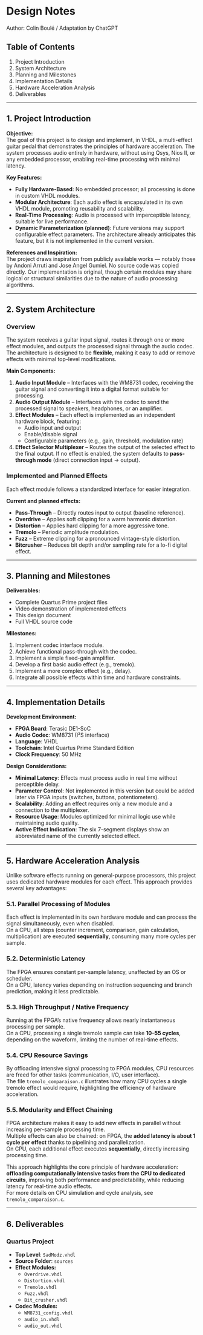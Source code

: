 # **Design Notes**  
Author: Colin Boulé / Adaptation by ChatGPT  

## **Table of Contents**  
1. Project Introduction  
2. System Architecture  
3. Planning and Milestones  
4. Implementation Details  
5. Hardware Acceleration Analysis  
6. Deliverables  

---

## **1. Project Introduction**  

**Objective:**  
The goal of this project is to design and implement, in VHDL, a multi-effect guitar pedal that demonstrates the principles of hardware acceleration. The system processes audio entirely in hardware, without using Qsys, Nios II, or any embedded processor, enabling real-time processing with minimal latency.  

**Key Features:**  
- **Fully Hardware-Based**: No embedded processor; all processing is done in custom VHDL modules.  
- **Modular Architecture**: Each audio effect is encapsulated in its own VHDL module, promoting reusability and scalability.  
- **Real-Time Processing**: Audio is processed with imperceptible latency, suitable for live performance.  
- **Dynamic Parameterization (planned)**: Future versions may support configurable effect parameters. The architecture already anticipates this feature, but it is not implemented in the current version.  

**References and Inspiration:**  
The project draws inspiration from publicly available works — notably those by Andoni Arruti and Jose Angel Gumiel. No source code was copied directly. Our implementation is original, though certain modules may share logical or structural similarities due to the nature of audio processing algorithms.  

---

## **2. System Architecture**  

### **Overview**  
The system receives a guitar input signal, routes it through one or more effect modules, and outputs the processed signal through the audio codec. The architecture is designed to be **flexible**, making it easy to add or remove effects with minimal top-level modifications.  

**Main Components:**  
1. **Audio Input Module** – Interfaces with the WM8731 codec, receiving the guitar signal and converting it into a digital format suitable for processing.  
2. **Audio Output Module** – Interfaces with the codec to send the processed signal to speakers, headphones, or an amplifier.  
3. **Effect Modules** – Each effect is implemented as an independent hardware block, featuring:  
   - Audio input and output  
   - Enable/disable signal  
   - Configurable parameters (e.g., gain, threshold, modulation rate)  
4. **Effect Selector Multiplexer** – Routes the output of the selected effect to the final output. If no effect is enabled, the system defaults to **pass-through mode** (direct connection input → output).  

### **Implemented and Planned Effects**  
Each effect module follows a standardized interface for easier integration.  

**Current and planned effects:**  
- **Pass-Through** – Directly routes input to output (baseline reference).  
- **Overdrive** – Applies soft clipping for a warm harmonic distortion.  
- **Distortion** – Applies hard clipping for a more aggressive tone.  
- **Tremolo** – Periodic amplitude modulation.  
- **Fuzz** – Extreme clipping for a pronounced vintage-style distortion.  
- **Bitcrusher** – Reduces bit depth and/or sampling rate for a lo-fi digital effect.  

---

## **3. Planning and Milestones**  

**Deliverables:**  
- Complete Quartus Prime project files  
- Video demonstration of implemented effects  
- This design document  
- Full VHDL source code  

**Milestones:**  
1. Implement codec interface module.  
2. Achieve functional pass-through with the codec.  
3. Implement a simple fixed-gain amplifier.  
4. Develop a first basic audio effect (e.g., tremolo).  
5. Implement a more complex effect (e.g., delay).  
6. Integrate all possible effects within time and hardware constraints.  

---

## **4. Implementation Details**  

**Development Environment:**  
- **FPGA Board**: Terasic DE1-SoC  
- **Audio Codec**: WM8731 (I²S interface)  
- **Language**: VHDL  
- **Toolchain**: Intel Quartus Prime Standard Edition  
- **Clock Frequency**: 50 MHz  

**Design Considerations:**  
- **Minimal Latency**: Effects must process audio in real time without perceptible delay.  
- **Parameter Control**: Not implemented in this version but could be added later via FPGA inputs (switches, buttons, potentiometers).  
- **Scalability**: Adding an effect requires only a new module and a connection to the multiplexer.  
- **Resource Usage**: Modules optimized for minimal logic use while maintaining audio quality.  
- **Active Effect Indication**: The six 7-segment displays show an abbreviated name of the currently selected effect.  

---

## **5. Hardware Acceleration Analysis**  

Unlike software effects running on general-purpose processors, this project uses dedicated hardware modules for each effect. This approach provides several key advantages:  

### 5.1. Parallel Processing of Modules  
Each effect is implemented in its own hardware module and can process the signal simultaneously, even when disabled.  
On a CPU, all steps (counter increment, comparison, gain calculation, multiplication) are executed **sequentially**, consuming many more cycles per sample.  

### 5.2. Deterministic Latency  
The FPGA ensures constant per-sample latency, unaffected by an OS or scheduler.  
On a CPU, latency varies depending on instruction sequencing and branch prediction, making it less predictable.  

### 5.3. High Throughput / Native Frequency  
Running at the FPGA’s native frequency allows nearly instantaneous processing per sample.  
On a CPU, processing a single tremolo sample can take **10–55 cycles**, depending on the waveform, limiting the number of real-time effects.  

### 5.4. CPU Resource Savings  
By offloading intensive signal processing to FPGA modules, CPU resources are freed for other tasks (communication, I/O, user interface).  
The file `tremolo_comparaison.c` illustrates how many CPU cycles a single tremolo effect would require, highlighting the efficiency of hardware acceleration.  

### 5.5. Modularity and Effect Chaining  
FPGA architecture makes it easy to add new effects in parallel without increasing per-sample processing time.  
Multiple effects can also be chained: on FPGA, the **added latency is about 1 cycle per effect** thanks to pipelining and parallelization.  
On CPU, each additional effect executes **sequentially**, directly increasing processing time.  



This approach highlights the core principle of hardware acceleration: **offloading computationally intensive tasks from the CPU to dedicated circuits**, improving both performance and predictability, while reducing latency for real-time audio effects.  
For more details on CPU simulation and cycle analysis, see `tremolo_comparaison.c`.  

---

## **6. Deliverables**  

### **Quartus Project**  
- **Top Level**: `SadModz.vhdl`  
- **Source Folder**: `sources`  
- **Effect Modules:**  
  - `Overdrive.vhdl`  
  - `Distortion.vhdl`  
  - `Tremolo.vhdl`  
  - `Fuzz.vhdl`  
  - `Bit_crusher.vhdl`  
- **Codec Modules:**  
  - `WM8731_config.vhdl`  
  - `audio_in.vhdl`  
  - `audio_out.vhdl`  

